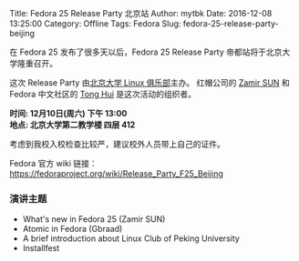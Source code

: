 Title: Fedora 25 Release Party 北京站
Author: mytbk
Date: 2016-12-08 13:25:00
Category: Offline
Tags: Fedora
Slug: fedora-25-release-party-beijing

在 Fedora 25 发布了很多天以后，Fedora 25 Release Party
帝都站将于北京大学隆重召开。

<!-- PELICAN_END_SUMMARY -->

这次 Release Party 由[北京大学 Linux 俱乐部](https://www.bdwm.net/v2/thread.php?bid=13)主办。
红帽公司的 [Zamir SUN](https://fedoraproject.org/wiki/User:Zsun) 和 Fedora 中文社区的 [Tong Hui](https://fedoraproject.org/wiki/User:Tonghuix)
是这次活动的组织者。

**时间: 12月10日(周六) 下午 13:00**  
**地点: 北京大学第二教学楼 四层 412**

考虑到我校入校检查比较严，建议校外人员带上自己的证件。

Fedora 官方 wiki 链接：<https://fedoraproject.org/wiki/Release_Party_F25_Beijing>

### 演讲主题

- What's new in Fedora 25 (Zamir SUN)
- Atomic in Fedora (Gbraad)
- A brief introduction about Linux Club of Peking University
- Installfest

